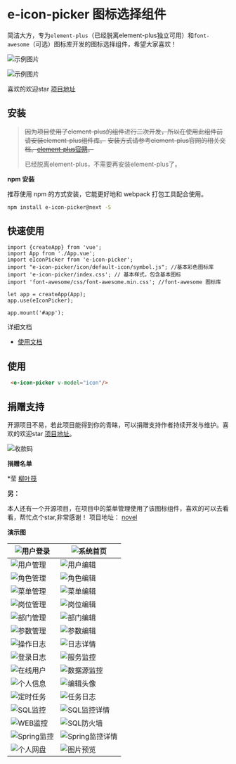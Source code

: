 # e-icon-picker 图标选择组件
简洁大方，专为`element-plus`（已经脱离element-plus独立可用）和`font-awesome`（可选）图标库开发的图标选择组件，希望大家喜欢！

![示例图片](https://f.pz.al/pzal/2023/08/25/b08849bad57de.jpeg "示例图片")

![示例图片](https://f.pz.al/pzal/2023/08/25/1eb5b2cfd9882.png "示例图片")

喜欢的欢迎star [项目地址](https://gitee.com/cnovel/e-icon-picker)

## 安装

>~~因为项目使用了element-plus的组件进行二次开发，所以在使用此组件前请安装element-plus组件库。~~
>~~安装方式请参考element-plus官网的相关文档。[element-plus官网](https://element-plus.gitee.io/#/zh-CN/component/installation)。~~
>
>已经脱离element-plus，不需要再安装element-plus了。

**npm 安装**

推荐使用 npm 的方式安装，它能更好地和 webpack 打包工具配合使用。

```bash
npm install e-icon-picker@next -S
```

## 快速使用

```
import {createApp} from 'vue';
import App from './App.vue';
import eIconPicker from 'e-icon-picker';
import "e-icon-picker/icon/default-icon/symbol.js"; //基本彩色图标库
import 'e-icon-picker/index.css'; // 基本样式，包含基本图标
import 'font-awesome/css/font-awesome.min.css'; //font-awesome 图标库

let app = createApp(App);
app.use(eIconPicker);

app.mount('#app');
```

详细文档
- [使用文档](http://e-icon-picker-ts.cnovel.top)

## 使用

```html
 <e-icon-picker v-model="icon"/>
```

##  捐赠支持

开源项目不易，若此项目能得到你的青睐，可以捐赠支持作者持续开发与维护。喜欢的欢迎star [项目地址](https://gitee.com/cnovel/e-icon-picker)。

![收款码](https://f.pz.al/pzal/2023/08/25/c258541523819.jpeg)

**捐赠名单**

*莹 [柳叶筏](https://gitee.com/liuyefa)

**另：**

本人还有一个开源项目，在项目中的菜单管理使用了该图标组件，喜欢的可以去看看，帮忙点个star,非常感谢！
项目地址： [novel](https://gitee.com/cnovel/Novel-api)

**演示图**

| ![用户登录](https://raw.gitmirror.com/lizhen789/pic/main/test/202308241055743.png "用户登录") | ![系统首页](https://raw.gitmirror.com/lizhen789/pic/main/test/202308241055484.png "系统首页") |
| ------------------------------------------------------------ | ------------------------------------------------------------ |
| ![用户管理](https://raw.gitmirror.com/lizhen789/pic/main/test/202308241055932.png "用户管理") | ![用户编辑](https://raw.gitmirror.com/lizhen789/pic/main/test/202308241055644.png "用户编辑") |
| ![角色管理](https://raw.gitmirror.com/lizhen789/pic/main/test/202308241055985.png "角色管理") | ![角色编辑](https://raw.gitmirror.com/lizhen789/pic/main/test/202308241056529.png "角色编辑") |
| ![菜单管理](https://raw.gitmirror.com/lizhen789/pic/main/test/202308241116698.png "菜单管理") | ![菜单编辑](https://raw.gitmirror.com/lizhen789/pic/main/test/202308241056802.png "菜单编辑") |
| ![岗位管理](https://raw.gitmirror.com/lizhen789/pic/main/test/202308241056046.png "岗位管理") | ![岗位编辑](https://raw.gitmirror.com/lizhen789/pic/main/test/202308241114800.png "岗位编辑") |
| ![部门管理](https://raw.gitmirror.com/lizhen789/pic/main/test/202308241116748.png "部门管理") | ![部门编辑](https://raw.gitmirror.com/lizhen789/pic/main/test/202308241056406.png "部门编辑") |
| ![参数管理](https://raw.gitmirror.com/lizhen789/pic/main/test/202308241056163.png "参数管理") | ![参数编辑](https://raw.gitmirror.com/lizhen789/pic/main/test/202308241056066.png "参数编辑") |
| ![操作日志](https://raw.gitmirror.com/lizhen789/pic/main/test/202308241056139.png "操作日志") | ![日志详情](https://raw.gitmirror.com/lizhen789/pic/main/test/202308241056804.png "日志详情") |
| ![登录日志](https://raw.gitmirror.com/lizhen789/pic/main/test/202308241121203.png "登录日志") | ![服务监控](https://raw.gitmirror.com/lizhen789/pic/main/test/202308241057672.png "服务监控") |
| ![在线用户](https://raw.gitmirror.com/lizhen789/pic/main/test/202308241057712.png "在线用户") | ![数据源监控](https://raw.gitmirror.com/lizhen789/pic/main/test/202308241057120.png "数据源监控") |
| ![个人信息](https://raw.gitmirror.com/lizhen789/pic/main/test/202308241057687.png "个人信息") | ![编辑头像](https://raw.gitmirror.com/lizhen789/pic/main/test/202308241057156.png "编辑头像") |
| ![定时任务](https://raw.gitmirror.com/lizhen789/pic/main/test/202308241059717.png "定时任务") | ![任务日志](https://raw.gitmirror.com/lizhen789/pic/main/test/202308241057034.png "任务日志") |
| ![SQL监控](https://raw.gitmirror.com/lizhen789/pic/main/test/202308241057166.png "SQL监控") | ![SQL监控详情](https://raw.gitmirror.com/lizhen789/pic/main/test/202308241058040.png "SQL监控详情") |
| ![WEB监控](https://raw.gitmirror.com/lizhen789/pic/main/test/202308241058339.png "WEB监控") | ![SQL防火墙](https://raw.gitmirror.com/lizhen789/pic/main/test/202308241101277.png "SQL防火墙") |
| ![Spring监控](https://raw.gitmirror.com/lizhen789/pic/main/test/202308241101320.png "Spring监控") | ![Spring监控详情](https://raw.gitmirror.com/lizhen789/pic/main/test/202308241119563.png "Spring监控详情") |
| ![个人网盘](https://raw.gitmirror.com/lizhen789/pic/main/test/202308241058295.png "个人网盘") | ![图片预览](https://raw.gitmirror.com/lizhen789/pic/main/test/202308241058018.png "图片预览") |
